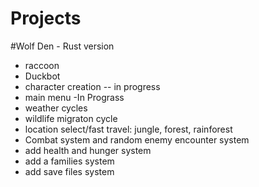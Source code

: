 # Projects

#Wolf Den - Rust version
- raccoon
- Duckbot
- character creation -- in progress
- main menu -In Prograss
- weather cycles
- wildlife migraton cycle
- location select/fast travel: jungle, forest, rainforest
- Combat system and random enemy encounter system
- add health and hunger system
- add a families system
- add save files system

